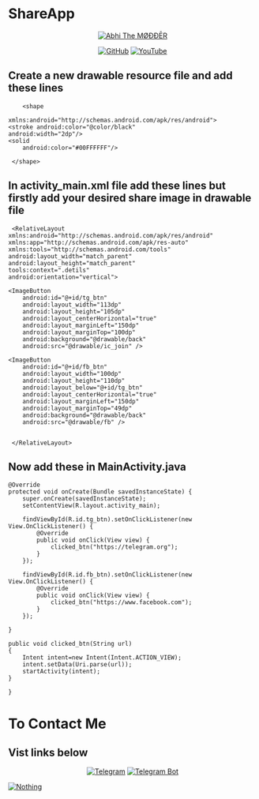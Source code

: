 # ShareApp

<p align="center"><a href="https://github.com/AbhiTheModder"><img title="Abhi The MØÐÐĒR" src="https://github-readme-stats.vercel.app/api?username=AbhiTheModder&show_icons=true&include_all_commits=true&theme=chartreuse-dark&cache_seconds=3200"></a>
</p>

<p align="center">
<a href="https://github.com/AbhiTheModder"><img title="GitHub" src="https://img.shields.io/badge/Abhi-TheModder-brightgreen?style=for-the-badge&logo=github"></a>
<a href="https://www.youtube.com/channel/UCtBILuQgvXHPfvOUdcmMS2Q"><img title="YouTube" src="https://img.shields.io/badge/YouTube-Abhi The MØÐÐĒR-red?style=for-the-badge&logo=Youtube"></a>
</p>

## Create a new drawable resource file and add these lines

        <shape

    xmlns:android="http://schemas.android.com/apk/res/android">
    <stroke android:color="@color/black"
    android:width="2dp"/>
    <solid
        android:color="#00FFFFFF"/>

     </shape>


## In activity_main.xml file add these lines but firstly add your desired share image in drawable file  

     <RelativeLayout xmlns:android="http://schemas.android.com/apk/res/android"
    xmlns:app="http://schemas.android.com/apk/res-auto"
    xmlns:tools="http://schemas.android.com/tools"
    android:layout_width="match_parent"
    android:layout_height="match_parent"
    tools:context=".detils"
    android:orientation="vertical">

    <ImageButton
        android:id="@+id/tg_btn"
        android:layout_width="113dp"
        android:layout_height="105dp"
        android:layout_centerHorizontal="true"
        android:layout_marginLeft="150dp"
        android:layout_marginTop="100dp"
        android:background="@drawable/back"
        android:src="@drawable/ic_join" />

    <ImageButton
        android:id="@+id/fb_btn"
        android:layout_width="100dp"
        android:layout_height="110dp"
        android:layout_below="@+id/tg_btn"
        android:layout_centerHorizontal="true"
        android:layout_marginLeft="150dp"
        android:layout_marginTop="49dp"
        android:background="@drawable/back"
        android:src="@drawable/fb" />


     </RelativeLayout>

## Now add these in MainActivity.java


    @Override
    protected void onCreate(Bundle savedInstanceState) {
        super.onCreate(savedInstanceState);
        setContentView(R.layout.activity_main);

        findViewById(R.id.tg_btn).setOnClickListener(new View.OnClickListener() {
            @Override
            public void onClick(View view) {
                clicked_btn("https://telegram.org");
            }
        });

        findViewById(R.id.fb_btn).setOnClickListener(new View.OnClickListener() {
            @Override
            public void onClick(View view) {
                clicked_btn("https://www.facebook.com");
            }
        });

    }

    public void clicked_btn(String url)
    {
        Intent intent=new Intent(Intent.ACTION_VIEW);
        intent.setData(Uri.parse(url));
        startActivity(intent);
    }

    }
# To Contact Me 
## Vist links below 
<p align="center">
<a href="https://t.me/joinchat/xP-wW-A5mIBmMjY1"><img title="Telegram" src="https://img.shields.io/badge/Telegram-black?style=for-the-badge&logo=Telegram"></a>
<a href="https://t.me/Mods_byAbhi_demandbot"><img title="Telegram Bot" src="https://img.shields.io/badge/Telegram-bot-black?style=for-the-badge&logo=Telegram_bot"></a>

<a href="https://github.com/AbhiTheModder/"><img title="Nothing" src="https://github-readme-stats.vercel.app/api/pin/?username=AbhiTheModder&repo=Abhi-The-Modder&theme=vision-friendly-dark"></a>

